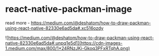 # react-native-packman-image
read more  - https://medium.com/@deshatom/how-to-draw-packman-using-react-native-82330e6ad5da#.xc516ozdy




![https://medium.com/@deshatom/how-to-draw-packman-using-react-native-82330e6ad5da#.unpq1e5d1](https://cdn-images-1.medium.com/max/800/1*24RNzJKi-Gkoq3PFxRTqhA.png)
